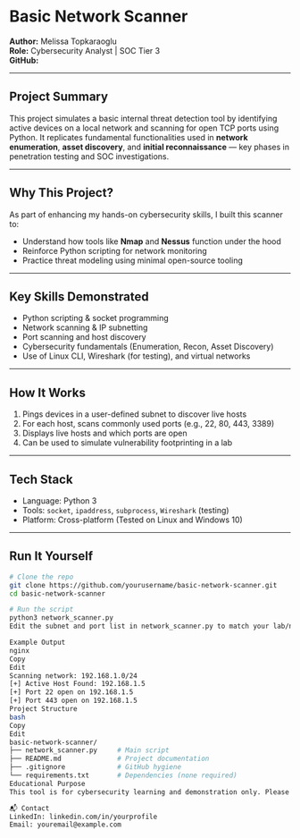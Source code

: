 # Basic Network Scanner 

**Author:** Melissa Topkaraoglu  
**Role:** Cybersecurity Analyst | SOC Tier 3  
**GitHub:** 

---

## Project Summary

This project simulates a basic internal threat detection tool by identifying active devices on a local network and scanning for open TCP ports using Python. It replicates fundamental functionalities used in **network enumeration**, **asset discovery**, and **initial reconnaissance** — key phases in penetration testing and SOC investigations.

---

## Why This Project?

As part of enhancing my hands-on cybersecurity skills, I built this scanner to:
- Understand how tools like **Nmap** and **Nessus** function under the hood
- Reinforce Python scripting for network monitoring
- Practice threat modeling using minimal open-source tooling

---

## Key Skills Demonstrated

- Python scripting & socket programming  
- Network scanning & IP subnetting  
- Port scanning and host discovery  
- Cybersecurity fundamentals (Enumeration, Recon, Asset Discovery)  
- Use of Linux CLI, Wireshark (for testing), and virtual networks

---

## How It Works

1. Pings devices in a user-defined subnet to discover live hosts  
2. For each host, scans commonly used ports (e.g., 22, 80, 443, 3389)  
3. Displays live hosts and which ports are open  
4. Can be used to simulate vulnerability footprinting in a lab

---

## Tech Stack

- Language: Python 3  
- Tools: `socket`, `ipaddress`, `subprocess`, `Wireshark` (testing)  
- Platform: Cross-platform (Tested on Linux and Windows 10)

---

## Run It Yourself

```bash
# Clone the repo
git clone https://github.com/yourusername/basic-network-scanner.git
cd basic-network-scanner

# Run the script
python3 network_scanner.py
Edit the subnet and port list in network_scanner.py to match your lab/network.

Example Output
nginx
Copy
Edit
Scanning network: 192.168.1.0/24
[+] Active Host Found: 192.168.1.5
[+] Port 22 open on 192.168.1.5
[+] Port 443 open on 192.168.1.5
Project Structure
bash
Copy
Edit
basic-network-scanner/
├── network_scanner.py     # Main script
├── README.md              # Project documentation
├── .gitignore             # GitHub hygiene
└── requirements.txt       # Dependencies (none required)
Educational Purpose
This tool is for cybersecurity learning and demonstration only. Please do not use on networks without authorization.

📬 Contact
LinkedIn: linkedin.com/in/yourprofile
Email: youremail@example.com

